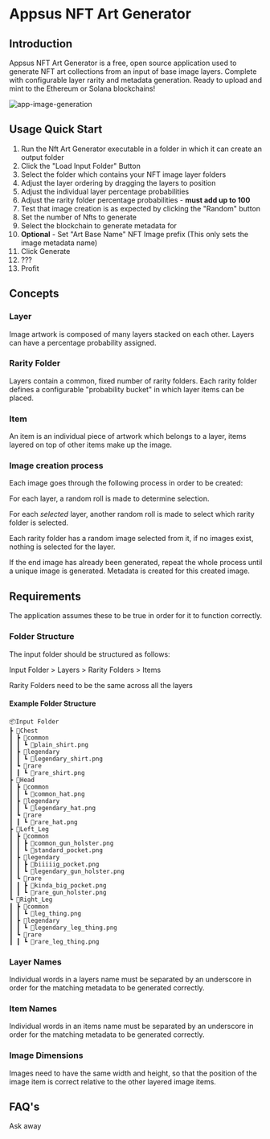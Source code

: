 # Appsus NFT Art Generator

## Introduction

Appsus NFT Art Generator is a free, open source application used to generate NFT art collections from an input of base image layers. Complete with configurable layer rarity and metadata generation. Ready to upload and mint to the Ethereum or Solana blockchains!

![app-image-generation](https://raw.githubusercontent.com/AppsusUK/NFT-Art-Generator/main/8VqYaeh6JZ.gif)

## Usage Quick Start

1. Run the Nft Art Generator executable in a folder in which it can create an output folder
2. Click the "Load Input Folder" Button
3. Select the folder which contains your NFT image layer folders
4. Adjust the layer ordering by dragging the layers to position
5. Adjust the individual layer percentage probabilities
6. Adjust the rarity folder percentage probabilities - **must add up to 100**
7. Test that image creation is as expected by clicking the "Random" button
8. Set the number of Nfts to generate
9. Select the blockchain to generate metadata for
10. **Optional** - Set "Art Base Name" NFT Image prefix (This only sets the image metadata name)
11. Click Generate
12. ???
13. Profit


## Concepts
### Layer
Image artwork is composed of many layers stacked on each other. Layers can have a percentage probability assigned.

### Rarity Folder
Layers contain a common, fixed number of rarity folders. Each rarity folder defines a configurable "probability bucket" in which layer items can be placed.

### Item
An item is an individual piece of artwork which belongs to a layer, items layered on top of other items make up the image.

### Image creation process
Each image goes through the following process in order to be created:

For each layer, a random roll is made to determine selection.

For each _selected_ layer, another random roll is made to select which rarity folder is selected.

Each rarity folder has a random image selected from it, if no images exist, nothing is selected for the layer.

If the end image has already been generated, repeat the whole process until a unique image is generated.
Metadata is created for this created image.


## Requirements
The application assumes these to be true in order for it to function correctly.

### Folder Structure
The input folder should be structured as follows:

 Input Folder > Layers > Rarity Folders > Items

Rarity Folders need to be the same across all the layers

#### Example Folder Structure

```
📦Input Folder
┣ 📂Chest
┃ ┣ 📂common
┃ ┃ ┗ 📜plain_shirt.png
┃ ┣ 📂legendary
┃ ┃ ┗ 📜legendary_shirt.png
┃ ┗ 📂rare
┃ ┃ ┗ 📜rare_shirt.png
┣ 📂Head
┃ ┣ 📂common
┃ ┃ ┗ 📜common_hat.png
┃ ┣ 📂legendary
┃ ┃ ┗ 📜legendary_hat.png
┃ ┗ 📂rare
┃ ┃ ┗ 📜rare_hat.png
┣ 📂Left_Leg
┃ ┣ 📂common
┃ ┃ ┣ 📜common_gun_holster.png
┃ ┃ ┗ 📜standard_pocket.png
┃ ┣ 📂legendary
┃ ┃ ┣ 📜biiiiig_pocket.png
┃ ┃ ┗ 📜legendary_gun_holster.png
┃ ┗ 📂rare
┃ ┃ ┣ 📜kinda_big_pocket.png
┃ ┃ ┗ 📜rare_gun_holster.png
┗ 📂Right_Leg
┃ ┣ 📂common
┃ ┃ ┗ 📜leg_thing.png
┃ ┣ 📂legendary
┃ ┃ ┗ 📜legendary_leg_thing.png
┃ ┗ 📂rare
┃ ┃ ┗ 📜rare_leg_thing.png
```

###  Layer Names
Individual words in a layers name must be separated by an underscore in order for the matching metadata to be generated correctly.
###  Item Names
Individual words in an items name must be separated by an underscore in order for the matching metadata to be generated correctly.

###  Image Dimensions
Images need to have the same width and height, so that the position of the image item is correct relative to the other layered image items.

##  FAQ's
Ask away



